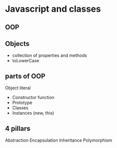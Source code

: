 # Javascript and classes

## OOP

## Objects 
- collection of properties and methods
- toLowerCase

## parts of OOP
Object literal

- Constructor function
- Prototype
- Classes
- Instances (new, this)

## 4 pillars
Abstraction
Encapsulation
Inheritance
Polymorphism